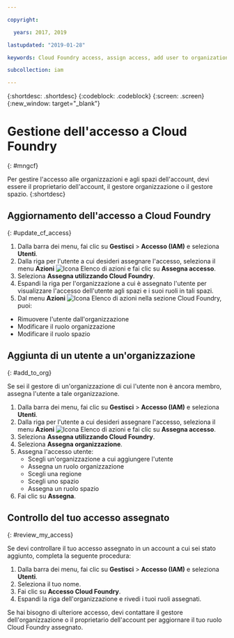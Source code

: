 ```yaml
---

copyright:

  years: 2017, 2019

lastupdated: "2019-01-28"

keywords: Cloud Foundry access, assign access, add user to organization, Cloud Foundry roles

subcollection: iam

---
```


{:shortdesc: .shortdesc}
{:codeblock: .codeblock}
{:screen: .screen}
{:new_window: target="_blank"}

# Gestione dell'accesso a Cloud Foundry
{: #mngcf}

Per gestire l'accesso alle organizzazioni e agli spazi dell'account, devi essere il proprietario dell'account, il gestore organizzazione o il gestore spazio.
{:shortdesc}

## Aggiornamento dell'accesso a Cloud Foundry
{: #update_cf_access}

1. Dalla barra dei menu, fai clic su **Gestisci** &gt; **Accesso (IAM)** e seleziona **Utenti**.
2. Dalla riga per l'utente a cui desideri assegnare l'accesso, seleziona il menu **Azioni** ![Icona Elenco di azioni](../icons/action-menu-icon.svg) e fai clic su **Assegna accesso**.
3. Seleziona **Assegna utilizzando Cloud Foundry**.
4. Espandi la riga per l'organizzazione a cui è assegnato l'utente per visualizzare l'accesso dell'utente agli spazi e i suoi ruoli in tali spazi.
5. Dal menu **Azioni** ![Icona Elenco di azioni](../icons/action-menu-icon.svg) nella sezione Cloud Foundry, puoi:

  * Rimuovere l'utente dall'organizzazione
  * Modificare il ruolo organizzazione
  * Modificare il ruolo spazio

## Aggiunta di un utente a un'organizzazione
{: #add_to_org}

Se sei il gestore di un'organizzazione di cui l'utente non è ancora membro, assegna l'utente a tale organizzazione.

1. Dalla barra dei menu, fai clic su **Gestisci** &gt; **Accesso (IAM)** e seleziona **Utenti**.
2. Dalla riga per l'utente a cui desideri assegnare l'accesso, seleziona il menu **Azioni** ![Icona Elenco di azioni](../icons/action-menu-icon.svg) e fai clic su **Assegna accesso**.
3. Seleziona **Assegna utilizzando Cloud Foundry**.
4. Seleziona **Assegna organizzazione**.
5. Assegna l'accesso utente:
   * Scegli un'organizzazione a cui aggiungere l'utente
   * Assegna un ruolo organizzazione
   * Scegli una regione
   * Scegli uno spazio
   * Assegna un ruolo spazio
7. Fai clic su **Assegna**.

## Controllo del tuo accesso assegnato
{: #review_my_access}

Se devi controllare il tuo accesso assegnato in un account a cui sei stato aggiunto, completa la seguente procedura:

1. Dalla barra dei menu, fai clic su **Gestisci** &gt; **Accesso (IAM)** e seleziona **Utenti**.
2. Seleziona il tuo nome.
3. Fai clic su **Accesso Cloud Foundry**.
3. Espandi la riga dell'organizzazione e rivedi i tuoi ruoli assegnati.

Se hai bisogno di ulteriore accesso, devi contattare il gestore dell'organizzazione o il proprietario dell'account per aggiornare il tuo ruolo Cloud Foundry assegnato.
